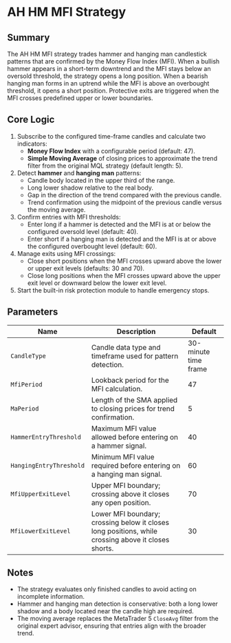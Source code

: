 # AH HM MFI Strategy

## Summary

The AH HM MFI strategy trades hammer and hanging man candlestick patterns that are confirmed by the Money Flow Index (MFI). When a bullish hammer appears in a short-term downtrend and the MFI stays below an oversold threshold, the strategy opens a long position. When a bearish hanging man forms in an uptrend while the MFI is above an overbought threshold, it opens a short position. Protective exits are triggered when the MFI crosses predefined upper or lower boundaries.

## Core Logic

1. Subscribe to the configured time-frame candles and calculate two indicators:
   - **Money Flow Index** with a configurable period (default: 47).
   - **Simple Moving Average** of closing prices to approximate the trend filter from the original MQL strategy (default length: 5).
2. Detect **hammer** and **hanging man** patterns:
   - Candle body located in the upper third of the range.
   - Long lower shadow relative to the real body.
   - Gap in the direction of the trend compared with the previous candle.
   - Trend confirmation using the midpoint of the previous candle versus the moving average.
3. Confirm entries with MFI thresholds:
   - Enter long if a hammer is detected and the MFI is at or below the configured oversold level (default: 40).
   - Enter short if a hanging man is detected and the MFI is at or above the configured overbought level (default: 60).
4. Manage exits using MFI crossings:
   - Close short positions when the MFI crosses upward above the lower or upper exit levels (defaults: 30 and 70).
   - Close long positions when the MFI crosses upward above the upper exit level or downward below the lower exit level.
5. Start the built-in risk protection module to handle emergency stops.

## Parameters

| Name | Description | Default |
| --- | --- | --- |
| `CandleType` | Candle data type and timeframe used for pattern detection. | 30-minute time frame |
| `MfiPeriod` | Lookback period for the MFI calculation. | 47 |
| `MaPeriod` | Length of the SMA applied to closing prices for trend confirmation. | 5 |
| `HammerEntryThreshold` | Maximum MFI value allowed before entering on a hammer signal. | 40 |
| `HangingEntryThreshold` | Minimum MFI value required before entering on a hanging man signal. | 60 |
| `MfiUpperExitLevel` | Upper MFI boundary; crossing above it closes any open position. | 70 |
| `MfiLowerExitLevel` | Lower MFI boundary; crossing below it closes long positions, while crossing above it closes shorts. | 30 |

## Notes

- The strategy evaluates only finished candles to avoid acting on incomplete information.
- Hammer and hanging man detection is conservative: both a long lower shadow and a body located near the candle high are required.
- The moving average replaces the MetaTrader 5 `CloseAvg` filter from the original expert advisor, ensuring that entries align with the broader trend.
